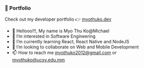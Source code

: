 ### 🚀 Portfolio
Check out my developer portfolio 👉 [myothuko.dev](https://www.myothuko.dev/)

- 👋 Hellooo!!!, My name is Myo Thu Ko@Michael
- 👀 I’m interested in Software Engineering
- 🌱 I’m currently learning React, React Native and NodeJS
- 💞️ I’m looking to collaborate on Web and Mobile Development
- 📫 How to reach me myothuko2012@gmail.com or myothuko@ucsy.edu.mm


<!---
myothuko98/myothuko98 is a ✨ special ✨ repository because its `README.md` (this file) appears on your GitHub profile.
You can click the Preview link to take a look at your changes.
--->
